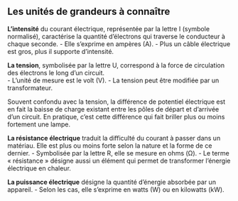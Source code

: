 Les unités de grandeurs à connaître
-----------------------------------
**L’intensité** du courant électrique, représentée par la lettre I (symbole normalisé), caractérise la quantité d’électrons qui traverse le conducteur à chaque seconde.
	- Elle s’exprime en ampères (A).
	- Plus un câble électrique est gros, plus il supporte d’intensité.

**La tension**, symbolisée par la lettre U, correspond à la force de circulation des électrons le long d’un circuit.  
	- L’unité de mesure est le volt (V).
	- La tension peut être modifiée par un transformateur.

Souvent confondu avec la tension, la différence de potentiel électrique est en fait la baisse de charge existant entre les pôles de départ et d’arrivée d’un circuit.
En pratique, c’est cette différence qui fait briller plus ou moins fortement une lampe.

**La résistance électrique** traduit la difficulté du courant à passer dans un matériau. Elle est plus ou moins forte selon la nature et la forme de ce dernier.
	- Symbolisée par la lettre R, elle  se mesure en ohms (Ω).
	- Le terme « résistance » désigne aussi un élément qui permet de transformer l’énergie électrique en chaleur.

**La puissance électrique** désigne la quantité d’énergie absorbée par un appareil.
	- Selon les cas, elle s’exprime en watts (W) ou en kilowatts (kW).
